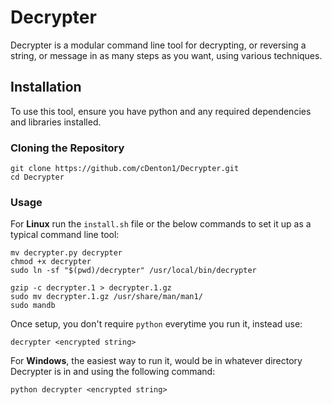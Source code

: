 # Decrypter

Decrypter is a modular command line tool for decrypting, or reversing a string, or message in as many steps as you want, using various techniques.

## Installation

To use this tool, ensure you have python and any required dependencies and libraries installed.

### Cloning the Repository

```
git clone https://github.com/cDenton1/Decrypter.git
cd Decrypter
```

### Usage

For __Linux__ run the `install.sh` file or the below commands to set it up as a typical command line tool: 

```
mv decrypter.py decrypter
chmod +x decrypter
sudo ln -sf "$(pwd)/decrypter" /usr/local/bin/decrypter

gzip -c decrypter.1 > decrypter.1.gz
sudo mv decrypter.1.gz /usr/share/man/man1/
sudo mandb
```

Once setup, you don't require `python` everytime you run it, instead use:
```
decrypter <encrypted string>
```

For __Windows__, the easiest way to run it, would be in whatever directory Decrypter is in and using the following command:
```
python decrypter <encrypted string>
```